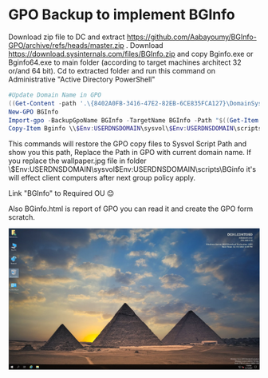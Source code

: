 # GPO Backup to implement BGInfo

Download zip file to DC and extract https://github.com/Aabayoumy/BGInfo-GPO/archive/refs/heads/master.zip .
Download https://download.sysinternals.com/files/BGInfo.zip and copy Bginfo.exe or Bginfo64.exe to main folder (according to target machines architect 32 or/and 64 bit).
Cd to extracted folder and run this command on Administrative "Active Directory PowerShell"

```powershell
#Update Domain Name in GPO
((Get-Content -path '.\{8402A0FB-3416-47E2-82EB-6CE835FCA127}\DomainSysvol\GPO\Machine\Preferences\Files\Files.xml' -Raw) -replace "CONTOSO.COM", $Env:USERDNSDOMAIN) | Set-Content -Path '.\{8402A0FB-3416-47E2-82EB-6CE835FCA127}\DomainSysvol\GPO\Machine\Preferences\Files\Files.xml'
New-GPO BGInfo
Import-gpo -BackupGpoName BGInfo -TargetName BGInfo -Path "$((Get-Item .).FullName)"
Copy-Item Bginfo \\$Env:USERDNSDOMAIN\sysvol\$Env:USERDNSDOMAIN\scripts\ -force -Recurse

```

This commands will restore the GPO copy files to Sysvol Script Path and show you this path, Replace the Path in GPO with current domain name.
If you replace the wallpaper.jpg file in folder \\$Env:USERDNSDOMAIN\sysvol\$Env:USERDNSDOMAIN\scripts\BGinfo it's will effect client computers after next group policy apply.

Link "BGInfo" to Required OU 😊

Also BGinfo.html is report of GPO you can read it and create the GPO form scratch.

![Result](Result.png)
